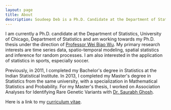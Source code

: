 ```yaml
---
layout: page
title: About
description: Soudeep Deb is a Ph.D. Candidate at the Department of Statistics, University of Chicago.
---
```


I am currently a Ph.D. candidate at the Department of Statistics, University of Chicago, Department of Statistics and am working towards my Ph.D. thesis under the direction of [Professor Wei Biao Wu](https://www.stat.uchicago.edu/~wbwu/). My primary research interests are time series data, spatio-temporal modeling, spatial statistics and inference for random processes. I am also interested in the application of statistics in sports, especially soccer.

Previously, in 2011, I completed my Bachelor's degree in Statistics at the Indian Statistical Institute. In 2013, I completed my Master's degree in Statistics from the same university, with a specialization in Mathematical Statistics and Probability. For my Master's thesis, I worked on Association Analyses for Identifying Rare Genetic Variants with [Dr. Saurabh Ghosh](http://www.isical.ac.in/~saurabh/).

Here is a link to my [curriculum vitae](/assets/CV_DebSoudeep.pdf).
